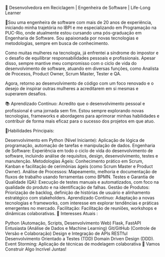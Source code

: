 🐍 Desenvolvedora em Reciclagem | Engenheira de Software | Life-Long Learner

👋Sou uma engenheira de software com mais de 20 anos de experiência, iniciando minha trajetória no IBPI e me especializando em Programação na PUC-Rio, onde atualmente estou cursando uma pós-graduação em Engenharia de Software. Sou apaixonada por novas tecnologias e metodologias, sempre em busca de conhecimento.

Como muitas mulheres na tecnologia, já enfrentei a síndrome do impostor e o desafio de equilibrar responsabilidades pessoais e profissionais. Apesar disso, sempre mantive meu compromisso com o ciclo de vida do desenvolvimento de software, atuando em diversas funções, como Analista de Procesos, Product Owner, Scrum Master, Tester e QA.

Agora, retorno ao desenvolvimento de código com um foco renovado e o desejo de inspirar outras mulheres a acreditarem em si mesmas e superarem desafios.

📚 Aprendizado Contínuo: Acredito que o desenvolvimento pessoal e profissional é uma jornada sem fim. Estou sempre explorando novas tecnologias, frameworks e abordagens para aprimorar minhas habilidades e contribuir de forma mais eficaz para o sucesso dos projetos em que atuo.

🔧Habilidades Principais:

Desenvolvimento em Python (Nível Iniciante): Aplicação de lógica de programação, automação de tarefas e manipulação de dados.
Engenharia de Software: Experiência em todo o ciclo de vida do desenvolvimento de software, incluindo análise de requisitos, design, desenvolvimento, testes e manutenção.
Metodologias Ágeis: Conhecimento prático em Scrum, Kanban e facilitação de cerimônias ágeis (como Scrum Master e Product Owner).
Análise de Processos: Mapeamento, melhoria e documentação de fluxos de trabalho usando ferramentas como BPMN.
Testes e Garantia de Qualidade (QA): Execução de testes manuais e automatizados, com foco na qualidade do produto e na identificação de falhas.
Gestão de Produtos: Priorização de backlog, definição de histórias de usuário e alinhamento estratégico com stakeholders.
Aprendizado Contínuo: Adaptação a novas tecnologias e frameworks, com interesse em explorar tendências e práticas emergentes no mercado.
Facilitação: Facilitação de reuniões, workshops e dinâmicas colaborativas.
🔧 Interesses Atuais :

Python (Automação, Scripts, Desenvolvimento Web)
Flask, FastAPI
Entusiasta (Análise de Dados e Machine Learning)
Git/GitHub (Controle de Versão e Colaboração)
Design e Integração de APIs RESTful
Desenvolvimento Orientado a Testes (TDD)
Domain Driven Design (DDD).
Event Storming: Aplicação de técnicas de modelagem colaborativa
🚀 Vamos Construir Algo Incrível Juntas!
